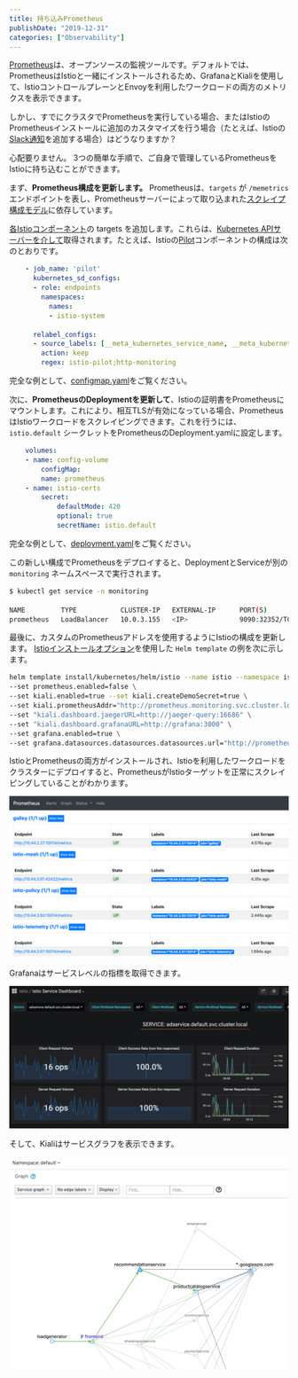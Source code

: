 ```yaml
---
title: 持ち込みPrometheus
publishDate: "2019-12-31"
categories: ["Observability"]
---
```


[Prometheus](https://prometheus.io/docs/introduction/overview/)は、オープンソースの監視ツールです。デフォルトでは、PrometheusはIstioと一緒にインストールされるため、GrafanaとKialiを使用して、IstioコントロールプレーンとEnvoyを利用したワークロードの両方のメトリクスを表示できます。

しかし、すでにクラスタでPrometheusを実行している場合、またはIstioのPrometheusインストールに追加のカスタマイズを行う場合（たとえば、Istioの[Slack通知](https://prometheus.io/docs/alerting/notification_examples/#customizing-slack-notifications)を追加する場合）はどうなりますか？

心配要りません。 3つの簡単な手順で、ご自身で管理しているPrometheusをIstioに持ち込むことができます。

まず、**Prometheus構成を更新します。** Prometheusは、`targets` が `/memetrics` エンドポイントを表し、Prometheusサーバーによって取り込まれた[スクレイプ構成モデル](https://prometheus.io/docs/prometheus/latest/configuration/configuration/#scrape_config)に依存しています。

[各Istioコンポーネント](https://istio.io/docs/tasks/observability/metrics/querying-metrics/)の targets を追加します。これらは、[Kubernetes APIサーバーを介して](https://prometheus.io/docs/prometheus/latest/configuration/configuration/#kubernetes_sd_config)取得されます。たとえば、Istioの[Pilot](https://istio.io/docs/concepts/traffic-management/#pilot)コンポーネントの構成は次のとおりです。

```YAML
    - job_name: 'pilot'
      kubernetes_sd_configs:
      - role: endpoints
        namespaces:
          names:
          - istio-system

      relabel_configs:
      - source_labels: [__meta_kubernetes_service_name, __meta_kubernetes_endpoint_port_name]
        action: keep
        regex: istio-pilot;http-monitoring
```

完全な例として、[configmap.yaml](https://github.com/askmeegs/istiobyexample/blob/888a7b5c573c9ba6bf2c0e046e44bf4f8d8d2506/content/blog/prometheus/configmap.yaml)をご覧ください。

次に、**PrometheusのDeploymentを更新して**、Istioの証明書をPrometheusにマウントします。これにより、相互TLSが有効になっている場合、PrometheusはIstioワークロードをスクレイピングできます。これを行うには、`istio.default` シークレットをPrometheusのDeployment.yamlに設定します。

```YAML
    volumes:
    - name: config-volume
        configMap:
        name: prometheus
    - name: istio-certs
        secret:
            defaultMode: 420
            optional: true
            secretName: istio.default
```

完全な例として、[deployment.yaml](https://github.com/askmeegs/istiobyexample/blob/888a7b5c573c9ba6bf2c0e046e44bf4f8d8d2506/content/blog/prometheus/deployment.yaml)をご覧ください。

この新しい構成でPrometheusをデプロイすると、DeploymentとServiceが別の `monitoring` ネームスペースで実行されます。

```bash
$ kubectl get service -n monitoring

NAME         TYPE           CLUSTER-IP   EXTERNAL-IP      PORT(S)          AGE
prometheus   LoadBalancer   10.0.3.155   <IP>             9090:32352/TCP   21m
```

最後に、カスタムのPrometheusアドレスを使用するようにIstioの構成を更新します。 [Istioインストールオプション](https://istio.io/docs/reference/config/installation-options/#grafana-options)を使用した `Helm template` の例を次に示します。

```bash
helm template install/kubernetes/helm/istio --name istio --namespace istio-system \
--set prometheus.enabled=false \
--set kiali.enabled=true --set kiali.createDemoSecret=true \
--set kiali.prometheusAddr="http://prometheus.monitoring.svc.cluster.local:9090" \
--set "kiali.dashboard.jaegerURL=http://jaeger-query:16686" \
--set "kiali.dashboard.grafanaURL=http://grafana:3000" \
--set grafana.enabled=true \
--set grafana.datasources.datasources.datasources.url="http://prometheus.monitoring.svc.cluster.local:9090"  > istio.yaml
```

IstioとPrometheusの両方がインストールされ、Istioを利用したワークロードをクラスターにデプロイすると、PrometheusがIstioターゲットを正常にスクレイピングしていることがわかります。

![](/images/prometheus.png)

Grafanaはサービスレベルの指標を取得できます。

![](/images/prom-grafana.png)

そして、Kialiはサービスグラフを表示できます。

![](/images/prom-kiali.png)
